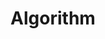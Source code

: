 ---
title: "Algorithm"
layout: category
permalink: /categories/Algorithm/
author_profile: true
taxonomy: Algorithm
sidebar:
  nav: "categories"
---